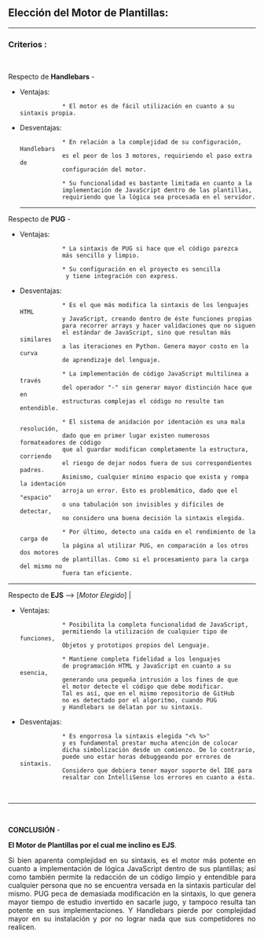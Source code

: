 ## Elección del Motor de Plantillas:

<hr>

### Criterios :

<br>

Respecto de **Handlebars** -

-   Ventajas:

                    * El motor es de fácil utilización en cuanto a su sintaxis propia.

-   Desventajas:

                    * En relación a la complejidad de su configuración, Handlebars
                    es el peor de los 3 motores, requiriendo el paso extra de
                    configuración del motor.

                    * Su funcionalidad es bastante limitada en cuanto a la
                    implementación de JavaScript dentro de las plantillas,
                    requiriendo que la lógica sea procesada en el servidor.

    <hr>

Respecto de **PUG** -

-   Ventajas:

                    * La sintaxis de PUG si hace que el código parezca
                    más sencillo y limpio.

                    * Su configuración en el proyecto es sencilla
                     y tiene integración con express.

-   Desventajas:

                    * Es el que más modifica la sintaxis de los lenguajes HTML
                    y JavaScript, creando dentro de éste funciones propias
                    para recorrer arrays y hacer validaciones que no siguen
                    el estándar de JavaScript, sino que resultan más similares
                    a las iteraciones en Python. Genera mayor costo en la curva
                    de aprendizaje del lenguaje.

                    * La implementación de código JavaScript multilinea a través
                    del operador "-" sin generar mayor distinción hace que en
                    estructuras complejas el código no resulte tan entendible.

                    * El sistema de anidación por identación es una mala resolución,
                    dado que en primer lugar existen numerosos formateadores de código
                    que al guardar modifican completamente la estructura, corriendo
                    el riesgo de dejar nodos fuera de sus correspondientes padres.
                    Asimismo, cualquier mínimo espacio que exista y rompa la identación
                    arroja un error. Esto es problemático, dado que el "espacio"
                    o una tabulación son invisibles y difíciles de detectar,
                    no considero una buena decisión la sintaxis elegida.

                    * Por último, detecto una caída en el rendimiento de la carga de
                    la página al utilizar PUG, en comparación a los otros dos motores
                    de plantillas. Como si el procesamiento para la carga del mismo no
                    fuera tan eficiente.

<hr>

Respecto de **EJS** --> [*Motor Elegido*] |

-   Ventajas:

                    * Posibilita la completa funcionalidad de JavaScript,
                    permitiendo la utilización de cualquier tipo de funciones,
                    Objetos y prototipos propios del Lenguaje.

                    * Mantiene completa fidelidad a los lenguajes
                    de programación HTML y JavaScript en cuanto a su esencia,
                    generando una pequeña intrusión a los fines de que
                    el motor detecte el código que debe modificar.
                    Tal es así, que en el mismo repositorio de GitHub
                    no es detectado por el algoritmo, cuando PUG
                    y Handlebars se delatan por su sintaxis.

-   Desventajas:

                    * Es engorrosa la sintaxis elegida "<% %>"
                    y es fundamental prestar mucha atención de colocar
                    dicha simbolización desde un comienzo. De lo contrario,
                    puede uno estar horas debuggeando por errores de sintaxis.
                    Considero que debiera tener mayor soporte del IDE para
                    resaltar con IntelliSense los errores en cuanto a ésta.

<br>
<hr>
<br>

**CONCLUSIÓN** -

**El Motor de Plantillas por el cual me inclino es EJS**.

<div style="text-align: justify;">Si bien aparenta complejidad en su sintaxis, es el motor más potente en cuanto a implementación de lógica JavaScript dentro de sus plantillas; así como también permite la redacción de un código limpio y entendible para cualquier persona que no se encuentra versada en la sintaxis particular del mismo. PUG peca de demasiada modificación en la sintaxis, lo que genera mayor tiempo de estudio invertido en sacarle jugo, y tampoco resulta tan potente en sus implementaciones. Y Handlebars pierde por complejidad mayor en su instalación y por no lograr nada que sus competidores no realicen.</div>
